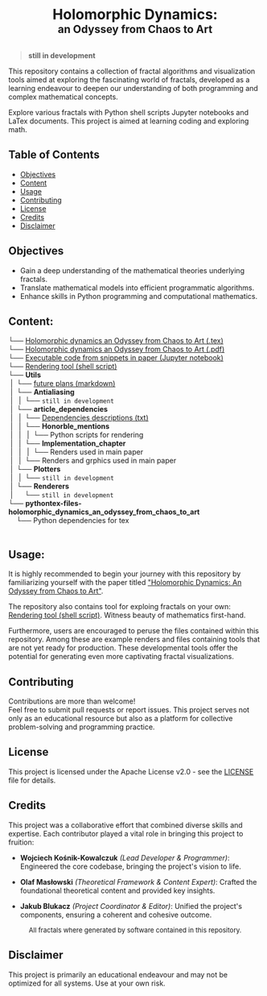 <div align="center">
  <h1 style="margin: 0;">Holomorphic Dynamics:</h1>
  <h2 style="margin: 0;">an Odyssey from Chaos to Art</h2>
  <br>
</div>

> **still in development**

This repository contains a collection of fractal algorithms and visualization tools aimed at exploring the fascinating world of fractals, developed as a learning endeavour to deepen our understanding of both programming and complex mathematical concepts.

Explore various fractals with Python shell scripts Jupyter notebooks and LaTex documents. This project is aimed at learning coding and exploring math.

## Table of Contents
- [Objectives](#objectives)
- [Content](#content)
- [Usage](#usage)
- [Contributing](#contributing)
- [License](#license)
- [Credits](#credits)
- [Disclaimer](#disclaimer)

## Objectives

- Gain a deep understanding of the mathematical theories underlying fractals.
- Translate mathematical models into efficient programmatic algorithms.
- Enhance skills in Python programming and computational mathematics.

## Content:

└── [Holomorphic dynamics an Odyssey from Chaos to Art (.tex)](Holomorphic_dynamics_an_Odyssey_from_Chaos_to_Art.tex)</br>
└── [Holomorphic dynamics an Odyssey from Chaos to Art (.pdf)](Holomorphic_dynamics_an_Odyssey_from_Chaos_to_Art.pdf)</br>
└── [Executable code from snippets in paper (Jupyter notebook)](Executable_code_from_snippets_in_paper.ipynb)</br>
└── [Rendering tool (shell script)](Rendering_tool.py)</br>
└── **Utils**</br>
&nbsp;|&nbsp;&nbsp;└── [future plans (markdown)](Utils\future_plans.md)</br>
&nbsp;|&nbsp;&nbsp;└── **Antialiasing**</br>
&nbsp;|&nbsp;&nbsp;&nbsp;|&nbsp;&nbsp;└── `still in development`</br>
&nbsp;|&nbsp;&nbsp;└── **article_dependencies**</br>
&nbsp;|&nbsp;&nbsp;&nbsp;|&nbsp;&nbsp;└── [Dependencies descriptions (txt)](Utils\Implementation_chapter\Dependencies_descriptions.txt)</br>
&nbsp;|&nbsp;&nbsp;&nbsp;|&nbsp;&nbsp;└── **Honorble_mentions**</br>
&nbsp;|&nbsp;&nbsp;&nbsp;|&nbsp;&nbsp;&nbsp;|&nbsp;&nbsp;└── Python scripts for rendering</br>
&nbsp;|&nbsp;&nbsp;&nbsp;|&nbsp;&nbsp;└── **Implementation_chapter**</br>
&nbsp;|&nbsp;&nbsp;&nbsp;|&nbsp;&nbsp;&nbsp;|&nbsp;&nbsp;└── Renders used in main paper</br>
&nbsp;|&nbsp;&nbsp;&nbsp;|&nbsp;&nbsp;└── Renders and grphics used in main paper</br>
&nbsp;|&nbsp;&nbsp;└── **Plotters**</br>
&nbsp;|&nbsp;&nbsp;&nbsp;|&nbsp;&nbsp;└── `still in development`</br>
&nbsp;|&nbsp;&nbsp;└── **Renderers**</br>
&nbsp;|&nbsp;&nbsp;&nbsp;&nbsp;&nbsp;&nbsp;└── `still in development`</br>
└── **pythontex-files-holomorphic_dynamics_an_odyssey_from_chaos_to_art**</br>
&nbsp;&nbsp;&nbsp;&nbsp;└── Python dependencies for tex</br>
<br>
<!-- describe contents -->

## Usage:

It is highly recommended to begin your journey with this repository by familiarizing yourself with the paper titled ["Holomorphic Dynamics: An Odyssey from Chaos to Art"](Holomorphic_dynamics_an_Odyssey_from_Chaos_to_Art.pdf).

The repository also contains tool for exploing fractals on your own: [Rendering tool (shell script)](Rendering_tool.py). Witness beauty of mathematics first-hand.

Furthermore, users are encouraged to peruse the files contained within this repository. Among these are example renders and files containing tools that are not yet ready for production. These developmental tools offer the potential for generating even more captivating fractal visualizations.

<!--
- **[Complex_plotter.py](Complex_plotter.py)**<br>
In the directory of plotter run console command:<br>
`python script_name.py [plane_range1] [plane_range2] [plane_range3] [plane_range4] [constant_coefficient]`<br>
**Parameters:**<br>
`plane_range`: A tuple indicating the range of the complex plane to be plotted ($R_{min}, R_{max}, I_{min}, I_{max}$).<br>
`constant_coefficient`: The coefficient for the fractal attractor.
$$a(z) = z^{2} + constant\_coefficiant$$
-->

<!--
## Features
> **edit later

- Interactive Python notebooks for learning about various fractal sets, including the Mandelbrot set, Julia sets, and more.
- An interactive user interface for dynamically exploring different fractal patterns.
- Options for customizing parameters to generate unique fractal shapes.
- Lots of fractals ;)
-->

## Contributing
Contributions are more than welcome!<br>
Feel free to submit pull requests or report issues. This project serves not only as an educational resource but also as a platform for collective problem-solving and programming practice.

## License
This project is licensed under the Apache License v2.0 - see the [LICENSE](LICENSE) file for details.

## Credits

This project was a collaborative effort that combined diverse skills and expertise. Each contributor played a vital role in bringing this project to fruition:

- **Wojciech Kośnik-Kowalczuk** *(Lead Developer & Programmer)*:
Engineered the core codebase, bringing the project's vision to life.

- **Olaf Masłowski** *(Theoretical Framework & Content Expert)*:
Crafted the foundational theoretical content and provided key insights.

- **Jakub Blukacz** *(Project Coordinator & Editor)*:
Unified the project's components, ensuring a coherent and cohesive outcome.


<div align="center", style="font-size: small"> All fractals where generated by software contained in this repository.</div>

## Disclaimer
This project is primarily an educational endeavour and may not be optimized for all systems. Use at your own risk.

